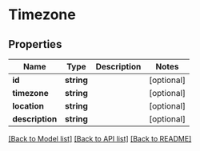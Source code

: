 # Timezone

## Properties

 Name            | Type       | Description | Notes      
-----------------|------------|-------------|------------
 **id**          | **string** |             | [optional] 
 **timezone**    | **string** |             | [optional] 
 **location**    | **string** |             | [optional] 
 **description** | **string** |             | [optional] 

[[Back to Model list]](../README.md#documentation-for-models) [[Back to API list]](../README.md#documentation-for-api-endpoints) [[Back to README]](../README.md)


